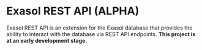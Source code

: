 # Exasol REST API (ALPHA)

Exasol REST API is an extension for the Exasol database that provides the ability to interact with the database via REST API endpoints.
**This project is at an early development stage.**
